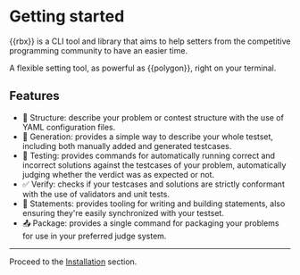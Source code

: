 # Getting started

{{rbx}} is a CLI tool and library that aims to help setters from the competitive programming community to have an easier time.

A flexible setting tool, as powerful as {{polygon}}, right on your terminal.

## Features

- 🧱 Structure: describe your problem or contest structure with the use of YAML configuration files.
- 🤖 Generation: provides a simple way to describe your whole testset, including both manually added and generated testcases.
- 🔨 Testing: provides commands for automatically running correct and incorrect solutions against the testcases of your problem, automatically judging whether the verdict was as expected or not.
- ✅ Verify: checks if your testcases and solutions are strictly conformant with the use of validators and unit tests.
- 📝 Statements: provides tooling for writing and building statements, also ensuring they're easily synchronized with your testset.
- 📤 Package: provides a single command for packaging your problems for use in your preferred judge system.

---

Proceed to the [Installation](intro/installation.md) section.
